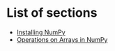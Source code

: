 # List of sections

- [Installing NumPy](installing-numpy.md)
- [Operations on Arrays in NumPy](operations-on-arrays.md)
